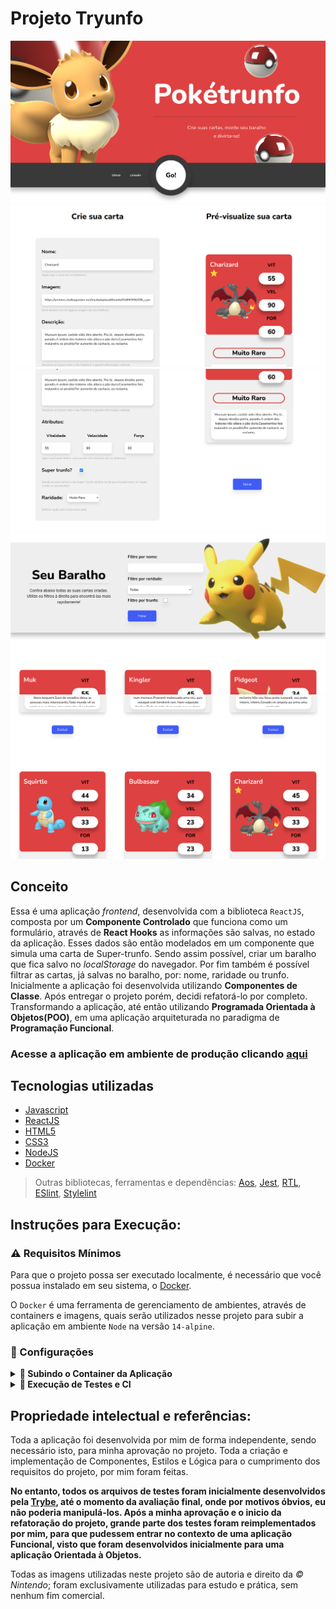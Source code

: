 # Projeto Tryunfo

<img src="/src/assets/images/screenshot01.png">
<img src="/src/assets/images/screenshot02.png">
<img src="/src/assets/images/screenshot03.png">
<img src="/src/assets/images/screenshot04.png">
<img src="/src/assets/images/screenshot05.png">

## Conceito
Essa é uma aplicação *frontend*, desenvolvida com a biblioteca `ReactJS`, composta por um **Componente Controlado** que funciona como um formulário, através de **React Hooks** as informações são salvas, no estado da aplicação. Esses dados são então modelados em um componente que simula uma carta de Super-trunfo. Sendo assim possível, criar um baralho que fica salvo no *localStorage* do navegador. Por fim também é possível filtrar as cartas, já salvas no baralho, por: nome, raridade ou trunfo. Inicialmente a aplicação foi desenvolvida utilizando **Componentes de Classe**. Após entregar o projeto porém, decidi refatorá-lo por completo. Transformando a aplicação, até então utilizando **Programada Orientada à Objetos(POO)**, em uma aplicação arquiteturada no paradigma de **Programação Funcional**.

### Acesse a aplicação em ambiente de produção clicando [aqui](https://rafaelimaf.github.io/tryunfo/)

## Tecnologias utilizadas 
- [Javascript](https://www.javascript.com/)
- [ReactJS](https://reactjs.org/)
- [HTML5](https://developer.mozilla.org/pt-BR/docs/Web/HTML)
- [CSS3](https://developer.mozilla.org/en-US/docs/Web/CSS)
- [NodeJS](https://nodejs.org/en/about/)
- [Docker](https://www.docker.com/)

> Outras bibliotecas, ferramentas e dependências: [Aos](https://www.npmjs.com/package/aos), [Jest](https://jestjs.io/pt-BR/), [RTL](https://testing-library.com/docs/react-testing-library/intro/), [ESlint](https://eslint.org/), [Stylelint](https://stylelint.io/)

## Instruções para Execução:

### ⚠️ Requisitos Mínimos
Para que o projeto possa ser executado localmente, é necessário que você possua instalado em seu sistema, o [Docker](https://www.docker.com/).

O `Docker` é uma ferramenta de gerenciamento de ambientes, através de containers e imagens, quais serão utilizados nesse projeto para subir a aplicação em ambiente `Node` na versão `14-alpine`.

### 📝 Configurações

<details>
  <summary>
    <b>🐋 Subindo o Container da Aplicação</b>
  </summary>

  ####
  Após realizar o clone do repositório, e já com o `Docker` devidamente instalado. Na raíz do projeto, rode o seguinte comando no terminal:

  ```cli
  docker build -t react-app-dockerized .
  ```
  > Esse comando deverá montar a imagem "react-app-dockerized" que se encontra no "Dockerfile" da raíz do projeto.

  Se tudo ocorrer bem, com o comando: `docker images` será possível visualizar a imagem montada: `react-app-dockerized`. Agora, já é possível subir o container com o nosso ambiente de desenvolvimento. Para isso, rode o comando abaixo:

  ```cli
  docker run --name react-app-dockerized -v $(pwd):/app -p 3000:3000 -d react-app-dockerized
  ```
  > O comando acima irá construir o container "react-app-dockerized", através da imagem de mesmo nome. Com as flags "-v" o container estará mapeando o volume passado, o que significa que qualquer alteração nos arquivos também serão captadas no container. Com a flag "-p" é feito o bind da porta do container(3000) com a sua porta local 3000. E por fim, com a flag "-d" o container será executado desanexado do terminal.

  Agora basta ir até o seu endereço `localhost:3000/` e a aplicação estará rodando em ambiente de desenvolvimento!

  E se ainda quiser conectar-se ao container para rodar algum comando, utilize o comando abaixo:
  ```cli
  docker exec -it react-app-dockerized sh
  ```
</details>

<details>
  <summary>
    <b>🧪 Execução de Testes e CI</b>
  </summary>

  ####
  Todos os `Testes`, assim como as configurações de `ESlint` e `Stylelint` fazem parte do fluxo de CI do projeto.
  
  ##### Testes Unitários
  Caso queira realizar os testes da aplicação, basta que você se anexe ao terminal do container com o comando:

  ```cli
  docker exec -it react-app-dockerized sh
  ```

  E agora no terminal anexado, rode o comando:

  ```cli
  npm run test:dev
  ```
  >Esse comando rodará todos os testes do projeto. Caso prefira, rode o comando `npm run test:dev *01*`, ou o número de qualquer outro teste, para rodá-lo em específico.
  
  ##### Linter
  O Linter utilizado no código do programa foi o `Eslint`. Caso queira rodá-lo, basta que, seguindo os passos iniciais dos comandos anteriores, você digite o comando abaixo no terminal do container:
  ```cli
  npm run lint
  ```
</details>

## Propriedade intelectual e referências:
Toda a aplicação foi desenvolvida por mim de forma independente, sendo necessário isto, para minha aprovação no projeto. Toda a criação e implementação de Componentes, Estilos e Lógica para o cumprimento dos requisitos do projeto, por mim foram feitas.

**No entanto, todos os arquivos de testes foram inicialmente desenvolvidos pela [Trybe](https://www.betrybe.com/), até o momento da avaliação final, onde por motivos óbvios, eu não poderia manipulá-los. Após a minha aprovação e o inicio da refatoração do projeto, grande parte dos testes foram reimplementados por mim, para que pudessem entrar no contexto de uma aplicação Funcional, visto que foram desenvolvidos inicialmente para uma aplicação Orientada à Objetos.**

Todas as imagens utilizadas neste projeto são de autoria e direito da *© Nintendo*; foram exclusivamente utilizadas para estudo e prática, sem nenhum fim comercial.